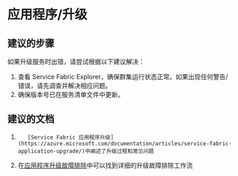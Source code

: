 <properties
    pageTitle="application/upgrades"
    description="应用程序/升级"
    service="microsoft.servicefabric"
    resource="clusters"
    authors="cts-shrahman"
    displayOrder=""
    selfHelpType="generic"
    supportTopicIds="32449698"
    resourceTags=""
    productPesIds="15842"
    cloudEnvironments="public"
/>


# 应用程序/升级

## **建议的步骤**
如果升级服务时出错，请尝试根据以下建议解决：

1. 查看 Service Fabric Explorer，确保群集运行状态正常。如果出现任何警告/错误，请先调查并解决相应问题。
2. 确保版本号已在服务清单文件中更新。

## **建议的文档**
1. 
          [Service Fabric 应用程序升级](https://azure.microsoft.com/documentation/articles/service-fabric-application-upgrade/)中阐述了升级过程和常见问题
2. 在[应用程序升级故障排除](https://azure.microsoft.com/documentation/articles/service-fabric-application-upgrade-troubleshooting/)中可以找到详细的升级故障排除工作流



<!--HONumber=Oct16_HO4-->


